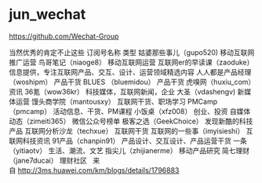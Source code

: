 # jun_wechat
https://github.com/Wechat-Group


当然优秀的肯定不止这些
订阅号名称
类型
姑婆那些事儿（gupo520)
移动互联网推广运营
鸟哥笔记（niaoge8）
移动互联网运营
互联网er的早读课（zaoduke）
信息提供，专注互联网产品、交互、设计、运营领域精选内容
人人都是产品经理（woshipm）
产品干货
BLUES （bluemidou）
产品干货
虎嗅网（huxiu_com）
资讯
36氪（wow36kr）
科技媒体，互联网新闻，企业
大圣（vdashengv)
新媒体运营
馒头商学院（mantousxy）
互联网干货、职场学习
PMCamp（pmcamp）
活动信息、干货、PM课程
小饭桌（xfz008）
创业、投资
自媒体动态（zimeiti365）
微信公众号榜单
极客之选（GeekChoice）
发现新酷的科技产品
互联网分析沙龙（techxue）
互联网干货
互联网的一些事（imyisieshi）
互联网科技资讯
91产品（chanpin91）
产品设计、交互设计、产品运营干货
一条（yitiaotv）
生活、潮流、文艺
指尖儿（zhijianerme）
移动产品研究
简七理财（jane7ducai）
理财社区
 
来自 <http://3ms.huawei.com/km/blogs/details/1796883>
 